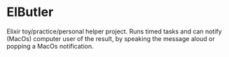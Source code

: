 # ElButler

Elixir toy/practice/personal helper project. Runs timed tasks and can notify (MacOs) computer user of the result, by speaking the message aloud or popping a MacOs notification.

